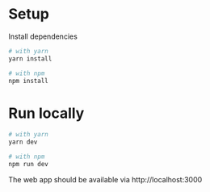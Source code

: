 # Setup

Install dependencies
```bash
# with yarn
yarn install

# with npm
npm install
```

# Run locally

```bash
# with yarn
yarn dev

# with npm
npm run dev
```

The web app should be available via
http://localhost:3000
